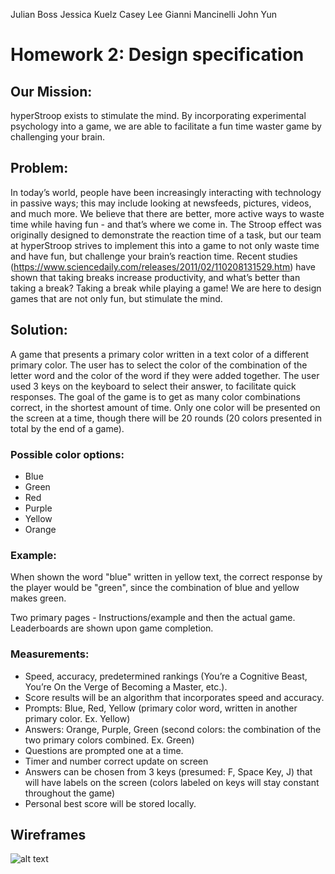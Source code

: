 Julian Boss
Jessica Kuelz
Casey Lee
Gianni Mancinelli
John Yun

# Homework 2: Design specification


## Our Mission: 
hyperStroop exists to stimulate the mind. By incorporating experimental psychology into a game, we are able to facilitate a fun time waster game by challenging your brain.
## Problem: 
In today’s world, people have been increasingly interacting with technology in passive ways; this may include looking at newsfeeds, pictures, videos, and much more. We believe that there are better, more active ways to waste time while having fun - and that’s where we come in. The Stroop effect was originally designed to demonstrate the reaction time of a task, but our team at hyperStroop strives to implement this into a game to not only waste time and have fun, but challenge your brain’s reaction time. Recent studies (https://www.sciencedaily.com/releases/2011/02/110208131529.htm) have shown that taking breaks increase productivity, and what’s better than taking a break? Taking a break while playing a game! We are here to design games that are not only fun, but stimulate the mind.

## Solution: 
A game that presents a primary color written in a text color of a different primary color. The user has to select the color of the combination of the letter word and the color of the word if they were added together. The user used 3 keys on the keyboard to select their answer, to facilitate quick responses. The goal of the game is to get as many color combinations correct, in the shortest amount of time. Only one color will be presented on the screen at a time, though there will be 20 rounds (20 colors presented in total by the end of a game).

### Possible color options:
* Blue
* Green
* Red
* Purple
* Yellow
* Orange

### Example: 
When shown the word "blue" written in yellow text, the correct response by the player would be "green", since the combination of blue and yellow makes green.

Two primary pages - Instructions/example and then the actual game. Leaderboards are shown upon game completion.

### Measurements: 
* Speed, accuracy, predetermined rankings (You’re a Cognitive Beast, You’re On the Verge of Becoming a Master, etc.).
* Score results will be an algorithm that incorporates speed and accuracy.
* Prompts: Blue, Red, Yellow (primary color word, written in another primary color. Ex. Yellow)
* Answers: Orange, Purple, Green (second colors: the combination of the two primary colors combined. Ex. Green)
* Questions are prompted one at a time.
* Timer and number correct update on screen
* Answers can be chosen from 3 keys (presumed: F, Space Key, J) that will have labels on the screen (colors labeled on keys will stay constant throughout the game)
* Personal best score will be stored locally.

## Wireframes

![alt text](hyperStroop/1.jpg "1")







